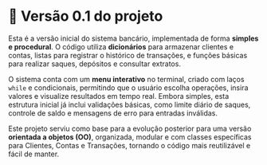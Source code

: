 # 🏦 Versão 0.1 do projeto

Esta é a versão inicial do sistema bancário, implementada de forma **simples e procedural**. O código utiliza **dicionários** para armazenar clientes e contas, listas para registrar o histórico de transações, e funções básicas para realizar saques, depósitos e consultar extratos.  

O sistema conta com um **menu interativo** no terminal, criado com laços `while` e condicionais, permitindo que o usuário escolha operações, insira valores e visualize resultados em tempo real. Embora simples, esta estrutura inicial já inclui validações básicas, como limite diário de saques, controle de saldo e mensagens de erro para entradas inválidas.  

Este projeto serviu como base para a evolução posterior para uma versão **orientada a objetos (OO)**, organizada, modular e com classes específicas para Clientes, Contas e Transações, tornando o código mais reutilizável e fácil de manter.
